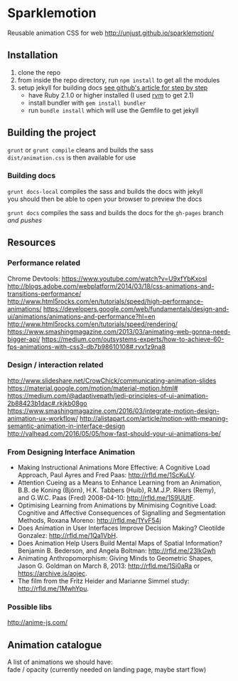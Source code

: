 # Sparklemotion
Reusable animation CSS for web
http://unjust.github.io/sparklemotion/

## Installation

1. clone the repo
1. from inside the repo directory, run `npm install` to get all the modules
1. setup jekyll for building docs [see github's article for step by step](https://help.github.com/articles/setting-up-your-github-pages-site-locally-with-jekyll/)
	- have Ruby 2.1.0 or higher installed (I used [rvm](https://github.com/rvm/rvm) to get 2.1)
	- install bundler with `gem install bundler`
	- run `bundle install` which will use the Gemfile to get jekyll

## Building the project
  `grunt` or `grunt compile` cleans and builds the sass  
  `dist/animation.css` is then available for use

### Building docs
  `grunt docs-local` compiles the sass and builds the docs with jekyll  
   you should then be able to open your browser to preview the docs

  `grunt docs` compiles the sass and builds the docs for the `gh-pages` branch *and pushes*
  
## Resources

### Performance related

Chrome Devtools: https://www.youtube.com/watch?v=U9xfYbKxosI  
http://blogs.adobe.com/webplatform/2014/03/18/css-animations-and-transitions-performance/
http://www.html5rocks.com/en/tutorials/speed/high-performance-animations/
https://developers.google.com/web/fundamentals/design-and-ui/animations/animations-and-performance?hl=en
http://www.html5rocks.com/en/tutorials/speed/rendering/
https://www.smashingmagazine.com/2013/03/animating-web-gonna-need-bigger-api/
https://medium.com/outsystems-experts/how-to-achieve-60-fps-animations-with-css3-db7b98610108#.rvx1z9na8

### Design / interaction related

http://www.slideshare.net/CrowChick/communicating-animation-slides
https://material.google.com/motion/material-motion.html#
https://medium.com/@adaptivepath/jedi-principles-of-ui-animation-2b88423b1dac#.rkjkb08go
https://www.smashingmagazine.com/2016/03/integrate-motion-design-animation-ux-workflow/
http://alistapart.com/article/motion-with-meaning-semantic-animation-in-interface-design
http://valhead.com/2016/05/05/how-fast-should-your-ui-animations-be/

### From Designing Interface Animation
* Making Instructional Animations More Effective: A Cognitive Load Approach, Paul Ayres and Fred Paas: http://rfld.me/1ScKuLV. 
* Attention Cueing as a Means to Enhance Learning from an Animation, B.B. de Koning (Björn), H.K. Tabbers (Huib), R.M.J.P. Rikers (Remy),  and G.W.C. Paas (Fred) 2008-04-10: http://rfld.me/1S9UUtF.
* Optimising Learning from Animations by Minimising Cognitive Load: Cognitive and Affective Consequences of Signalling and Segmentation Methods, Roxana Moreno: http://rfld.me/1YvF54j
* Does Animation in User Interfaces Improve Decision Making? Cleotilde Gonzalez: http://rfld.me/1Qa1VbH.
* Does Animation Help Users Build Mental Maps of Spatial Information? Benjamin B. Bederson, and Angela Boltman: http://rfld.me/23IkGwh
* Animating Anthropomorphism: Giving Minds to Geometric Shapes, Jason G. Goldman on March 8, 2013: http://rfld.me/1Si0aRa or https://archive.is/aojec.
* The film from the Fritz Heider and Marianne Simmel study: http://rfld.me/1MwhYpu.

### Possible libs

http://anime-js.com/

## Animation catalogue

A list of animations we should have:  
fade / opacity (currently needed on landing page, maybe start flow)



